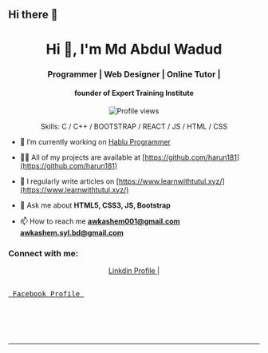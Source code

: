 ## Hi there 👋


<h1 align="center">Hi 👋, I'm Md Abdul Wadud</h1>
<h3 align="center">Programmer | Web Designer | Online Tutor | </h3>
<h4 align="center">founder of Expert Training Institute </h4>

<div align="center">

![Profile views](https://komarev.com/ghpvc/?username=awkashem&color=red)

Skills: C / C++ / BOOTSTRAP / REACT / JS / HTML / CSS

</div>

- 🔭 I’m currently working on [Hablu Programmer](https://www.hablu-programmer.com/)

- 👨‍💻 All of my projects are available at [https://github.com/harun181](https://github.com/harun181)

- 📝 I regularly write articles on [https://www.learnwithtutul.xyz/](https://www.learnwithtutul.xyz/)

- 💬 Ask me about **HTML5, CSS3, JS, Bootstrap**

- 📫 How to reach me **awkashem001@gmail.com**  **awkashem.syl.bd@gmail.com**

<h3 align="left">Connect with me:</h3>

<p align="center">
<a href="https://www.linkedin.com/in/mawadud/" target="blank"> Linkdin Profile </a> | <pre>  
<a href="https://www.facebook.com/abdul.w.kashem/" target="blank"> Facebook Profile </a>
</p>


<br/>
<hr/>
<br/>

